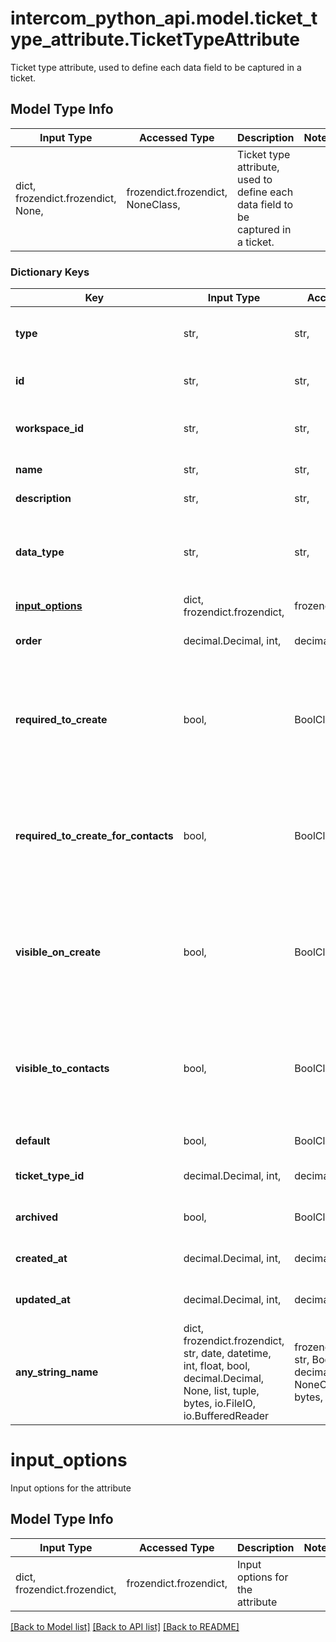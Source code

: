 # intercom_python_api.model.ticket_type_attribute.TicketTypeAttribute

Ticket type attribute, used to define each data field to be captured in a ticket.

## Model Type Info
Input Type | Accessed Type | Description | Notes
------------ | ------------- | ------------- | -------------
dict, frozendict.frozendict, None,  | frozendict.frozendict, NoneClass,  | Ticket type attribute, used to define each data field to be captured in a ticket. | 

### Dictionary Keys
Key | Input Type | Accessed Type | Description | Notes
------------ | ------------- | ------------- | ------------- | -------------
**type** | str,  | str,  | String representing the object&#x27;s type. Always has the value &#x60;ticket_type_attribute&#x60;. | [optional] 
**id** | str,  | str,  | The id representing the ticket type attribute. | [optional] 
**workspace_id** | str,  | str,  | The id of the workspace that the ticket type attribute belongs to. | [optional] 
**name** | str,  | str,  | The name of the ticket type attribute | [optional] 
**description** | str,  | str,  | The description of the ticket type attribute | [optional] 
**data_type** | str,  | str,  | The type of the data attribute (allowed values: \&quot;string list integer decimal boolean datetime files\&quot;) | [optional] 
**[input_options](#input_options)** | dict, frozendict.frozendict,  | frozendict.frozendict,  | Input options for the attribute | [optional] 
**order** | decimal.Decimal, int,  | decimal.Decimal,  | The order of the attribute against other attributes | [optional] 
**required_to_create** | bool,  | BoolClass,  | Whether the attribute is required or not for teammates. | [optional] if omitted the server will use the default value of False
**required_to_create_for_contacts** | bool,  | BoolClass,  | Whether the attribute is required or not for contacts. | [optional] if omitted the server will use the default value of False
**visible_on_create** | bool,  | BoolClass,  | Whether the attribute is visible or not to teammates. | [optional] if omitted the server will use the default value of True
**visible_to_contacts** | bool,  | BoolClass,  | Whether the attribute is visible or not to contacts. | [optional] if omitted the server will use the default value of True
**default** | bool,  | BoolClass,  | Whether the attribute is built in or not. | [optional] 
**ticket_type_id** | decimal.Decimal, int,  | decimal.Decimal,  | The id of the ticket type that the attribute belongs to. | [optional] 
**archived** | bool,  | BoolClass,  | Whether the ticket type attribute is archived or not. | [optional] 
**created_at** | decimal.Decimal, int,  | decimal.Decimal,  | The date and time the ticket type attribute was created. | [optional] 
**updated_at** | decimal.Decimal, int,  | decimal.Decimal,  | The date and time the ticket type attribute was last updated. | [optional] 
**any_string_name** | dict, frozendict.frozendict, str, date, datetime, int, float, bool, decimal.Decimal, None, list, tuple, bytes, io.FileIO, io.BufferedReader | frozendict.frozendict, str, BoolClass, decimal.Decimal, NoneClass, tuple, bytes, FileIO | any string name can be used but the value must be the correct type | [optional]

# input_options

Input options for the attribute

## Model Type Info
Input Type | Accessed Type | Description | Notes
------------ | ------------- | ------------- | -------------
dict, frozendict.frozendict,  | frozendict.frozendict,  | Input options for the attribute | 

[[Back to Model list]](../../README.md#documentation-for-models) [[Back to API list]](../../README.md#documentation-for-api-endpoints) [[Back to README]](../../README.md)

